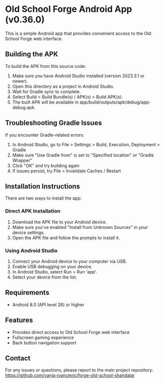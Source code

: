 # Old School Forge Android App (v0.36.0)

This is a simple Android app that provides convenient access to the Old School Forge web interface.

## Building the APK

To build the APK from this source code:

1. Make sure you have Android Studio installed (version 2023.3.1 or newer).
2. Open this directory as a project in Android Studio.
3. Wait for Gradle sync to complete.
4. Select Build > Build Bundle(s) / APK(s) > Build APK(s).
5. The built APK will be available in app/build/outputs/apk/debug/app-debug.apk.

## Troubleshooting Gradle Issues

If you encounter Gradle-related errors:

1. In Android Studio, go to File > Settings > Build, Execution, Deployment > Gradle
2. Make sure "Use Gradle from" is set to "Specified location" or "Gradle Wrapper"
3. Click "OK" and try building again
4. If issues persist, try File > Invalidate Caches / Restart

## Installation Instructions

There are two ways to install the app:

### Direct APK Installation
1. Download the APK file to your Android device.
2. Make sure you've enabled "Install from Unknown Sources" in your device settings.
3. Open the APK file and follow the prompts to install it.

### Using Android Studio
1. Connect your Android device to your computer via USB.
2. Enable USB debugging on your device.
3. In Android Studio, select Run > Run 'app'.
4. Select your device from the list.

## Requirements
- Android 8.0 (API level 26) or higher

## Features
- Provides direct access to Old School Forge web interface
- Fullscreen gaming experience
- Back button navigation support

## Contact
For any issues or questions, please report to the main project repository:
https://github.com/vanja-ivancevic/forge-old-school-shandalar 